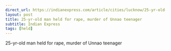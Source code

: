```yaml
---
direct_url: https://indianexpress.com/article/cities/lucknow/25-yr-old-man-held-for-rape-murder-of-unnao-teenager-8266702/
layout: post
title: 25-yr-old man held for rape, murder of Unnao teenager
subtitle: Indian Express
tags: [held]
---
```


25-yr-old man held for rape, murder of Unnao teenager